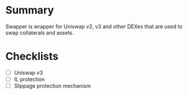 # Summary

Swapper is wrapper for Uniswap v2, v3 and other DEXes that are used to swap collaterals and assets.
# Checklists
- [ ] Uniswap v3
- [ ] IL protection
- [ ] Slippage protection mechanism

